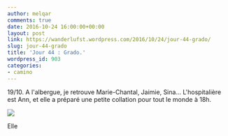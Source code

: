 ```yaml
---
author: melqar
comments: true
date: 2016-10-24 16:00:00+00:00
layout: post
link: https://wanderlufst.wordpress.com/2016/10/24/jour-44-grado/
slug: jour-44-grado
title: 'Jour 44 : Grado.'
wordpress_id: 903
categories:
- camino
---
```


19/10. A l'albergue, je retrouve Marie-Chantal, Jaimie, Sina... L'hospitalière est Ann, et elle a préparé une petite collation pour tout le monde à 18h. 

[![](http://wanderlufst.files.wordpress.com/2016/10/wp-image-161855923jpg.jpg)](http://wanderlufst.files.wordpress.com/2016/10/wp-image-161855923jpg.jpg)

Elle
